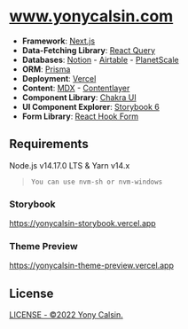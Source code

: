 # www.yonycalsin.com

- **Framework**: [Next.js](https://nextjs.org/)
- **Data-Fetching Library**: [React Query](https://react-query.tanstack.com/)
- **Databases**: [Notion](https://www.notion.so/) - [Airtable](https://www.airtable.com/) - [PlanetScale](https://planetscale.com/)
- **ORM**: [Prisma](https://prisma.io/)
- **Deployment**: [Vercel](https://vercel.com)
- **Content**: [MDX](https://github.com/mdx-js/mdx) - [Contentlayer](https://www.contentlayer.dev/docs)
- **Component Library**: [Chakra UI](https://chakra-ui.com/)
- **UI Component Explorer**: [Storybook 6](https://storybook.js.org/)
- **Form Library**: [React Hook Form](https://react-hook-form.com/)

## Requirements

Node.js v14.17.0 LTS & Yarn v14.x

> `You can use nvm-sh or nvm-windows`

### Storybook

https://yonycalsin-storybook.vercel.app

### Theme Preview

https://yonycalsin-theme-preview.vercel.app

## License

[LICENSE - ©2022 Yony Calsin.](LICENSE)
